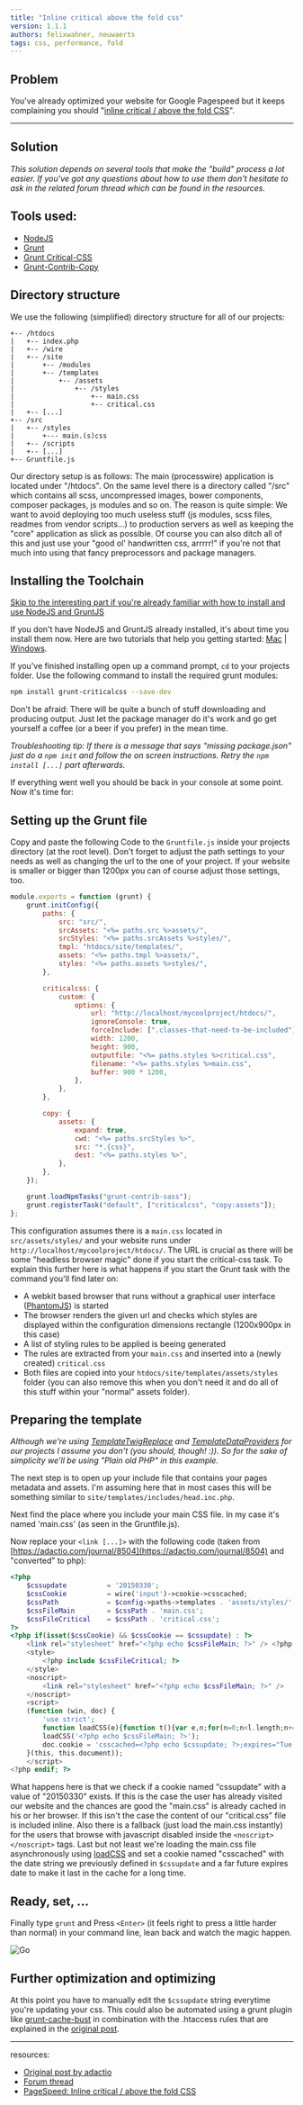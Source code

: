 ```yaml
---
title: "Inline critical above the fold css"
version: 1.1.1
authors: felixwahner, neuwaerts
tags: css, performance, fold
---
```


## Problem

You've already optimized your website for Google Pagespeed but it keeps complaining you should "[inline critical / above the fold CSS](https://developers.google.com/speed/pagespeed/service/PrioritizeCriticalCss)".

---

## Solution

_This solution depends on several tools that make the "build" process a lot easier. If you've got any questions about how to use them don't hesitate to ask in the related forum thread which can be found in the resources._

## Tools used:

-   [NodeJS](https://nodejs.org/)
-   [Grunt](gruntjs.com)
-   [Grunt Critical-CSS](https://github.com/filamentgroup/grunt-criticalcss)
-   [Grunt-Contrib-Copy](https://github.com/gruntjs/grunt-contrib-copy)

## Directory structure

We use the following (simplified) directory structure for all of our projects:

```
+-- /htdocs
|   +-- index.php
|   +-- /wire
|   +-- /site
|       +-- /modules
|       +-- /templates
|           +-- /assets
|               +-- /styles
|                   +-- main.css
| 					+-- critical.css
|   +-- [...]
+-- /src
|   +-- /styles
|       +--- main.(s)css
|   +-- /scripts
|   +-- [...]
+-- Gruntfile.js
```

Our directory setup is as follows: The main (processwire) application is located under "/htdocs". On the same level there is a directory called "/src" which contains all scss, uncompressed images, bower components, composer packages, js modules and so on. The reason is quite simple: We want to avoid deploying too much useless stuff (js modules, scss files, readmes from vendor scripts...) to production servers as well as keeping the "core" application as slick as possible. Of course you can also ditch all of this and just use your "good ol' handwritten css, arrrrr!" if you're not that much into using that fancy preprocessors and package managers.

## Installing the Toolchain

[Skip to the interesting part if you're already familiar with how to install and use NodeJS and GruntJS](#setup)

If you don't have NodeJS and GruntJS already installed, it's about time you install them now. Here are two tutorials that help you getting started: [Mac](http://gruntjs.com/installing-grunt) | [Windows](http://www.codebelt.com/javascript/install-grunt-js-on-windows/).

If you've finished installing open up a command prompt, `cd` to your projects folder. Use the following command to install the required grunt modules:

```bash
npm install grunt-criticalcss --save-dev
```

Don't be afraid: There will be quite a bunch of stuff downloading and producing output. Just let the package manager do it's work and go get yourself a coffee (or a beer if you prefer) in the mean time.

_Troubleshooting tip: If there is a message that says "missing package.json" just do a `npm init` and follow the on screen instructions. Retry the `npm install [...]` part afterwards._

If everything went well you should be back in your console at some point. Now it's time for:

<a name="setup"></a>

## Setting up the Grunt file

Copy and paste the following Code to the `Gruntfile.js` inside your projects directory (at the root level). Don't forget to adjust the path settings to your needs as well as changing the url to the one of your project. If your website is smaller or bigger than 1200px you can of course adjust those settings, too.

```js
module.exports = function (grunt) {
    grunt.initConfig({
        paths: {
            src: "src/",
            srcAssets: "<%= paths.src %>assets/",
            srcStyles: "<%= paths.srcAssets %>styles/",
            tmpl: "htdocs/site/templates/",
            assets: "<%= paths.tmpl %>assets/",
            styles: "<%= paths.assets %>styles/",
        },

        criticalcss: {
            custom: {
                options: {
                    url: "http://localhost/mycoolproject/htdocs/",
                    ignoreConsole: true,
                    forceInclude: [".classes-that-need-to-be-included"],
                    width: 1200,
                    height: 900,
                    outputfile: "<%= paths.styles %>critical.css",
                    filename: "<%= paths.styles %>main.css",
                    buffer: 900 * 1200,
                },
            },
        },

        copy: {
            assets: {
                expand: true,
                cwd: "<%= paths.srcStyles %>",
                src: "*.{css}",
                dest: "<%= paths.styles %>",
            },
        },
    });

    grunt.loadNpmTasks("grunt-contrib-sass");
    grunt.registerTask("default", ["criticalcss", "copy:assets"]);
};
```

This configuration assumes there is a `main.css` located in `src/assets/styles/` and your website runs under `http://localhost/mycoolproject/htdocs/`. The URL is crucial as there will be some "headless browser magic" done if you start the critical-css task. To explain this further here is what happens if you start the Grunt task with the command you'll find later on:

-   A webkit based browser that runs without a graphical user interface ([PhantomJS](http://phantomjs.org/)) is started
-   The browser renders the given url and checks which styles are displayed within the configuration dimensions rectangle (1200x900px in this case)
-   A list of styling rules to be applied is beeing generated
-   The rules are extracted from your `main.css` and inserted into a (newly created) `critical.css`
-   Both files are copied into your `htdocs/site/templates/assets/styles` folder (you can also remove this when you don't need it and do all of this stuff within your "normal" assets folder).

## Preparing the template

_Although we're using [TemplateTwigReplace](http://modules.processwire.com/modules/template-twig-replace/) and [TemplateDataProviders](http://modules.processwire.com/modules/template-data-providers/) for our projects I assume you don't (you should, though! :)). So for the sake of simplicity we'll be using "Plain old PHP" in this example._

The next step is to open up your include file that contains your pages metadata and assets. I'm assuming here that in most cases this will be something similar to `site/templates/includes/head.inc.php`.

Next find the place where you include your main CSS file. In my case it's named 'main.css' (as seen in the Gruntfile.js).

Now replace your `<link [...]>` with the following code (taken from [https://adactio.com/journal/8504](https://adactio.com/journal/8504) and "converted" to php):

```php
<?php
	$cssupdate 			= '20150330';
	$cssCookie 			= wire('input')->cookie->csscached;
	$cssPath 			= $config->paths->templates . 'assets/styles/';
	$cssFileMain 		= $cssPath . 'main.css';
	$cssFileCritical 	= $cssPath . 'critical.css';
?>
<?php if(isset($cssCookie) && $cssCookie == $cssupdate) : ?>
	<link rel="stylesheet" href="<?php echo $cssFileMain; ?>" /> <?php else : ?>
	<style>
		<?php include $cssFileCritical; ?>
	</style>
	<noscript>
	    <link rel="stylesheet" href="<?php echo $cssFileMain; ?>" />
	</noscript>
	<script>
	(function (win, doc) {
	    'use strict';
		function loadCSS(e){function t(){var e,n;for(n=0;n<l.length;n+=1)l[n].href&&l[n].href.indexOf(r.href)>-1&&(e=!0);e?r.media="all":win.setTimeout(t)}var r=doc.createElement("link"),n=doc.getElementsByTagName("script")[0],l=doc.styleSheets;return r.rel="stylesheet",r.href=e,r.media="only x",n.parentNode.insertBefore(r,n),t(),r}
	    loadCSS('<?php echo $cssFileMain; ?>');
	    doc.cookie = 'csscached=<?php echo $cssupdate; ?>;expires="Tue, 19 Jan 2038 03:14:07 GMT";path=/';
	}(this, this.document));
	</script>
<?php endif; ?>
```

What happens here is that we check if a cookie named "cssupdate" with a value of "20150330" exists.
If this is the case the user has already visited our website and the chances are good the "main.css"
is already cached in his or her browser.
If this isn't the case the content of our "critical.css" file is included inline.
Also there is a fallback (just load the main.css instantly) for the users that browse with javascript disabled inside the `<noscript></noscript>` tags.
Last but not least we're loading the main.css file asynchronously using
[loadCSS](http://martinwolf.org/2014/12/18/load-css-asynchronously-with-loadcss/) and set a cookie named "csscached" with the date string we previously defined in `$cssupdate` and a far future expires date to make it last in the cache for a long time.

## Ready, set, ...

Finally type `grunt` and Press `<Enter>` (it feels right to press a little harder than normal) in your command line, lean back and watch the magic happen.

![Go](http://i.imgur.com/fBiNqXW.gif)

## Further optimization and optimizing

At this point you have to manually edit the `$cssupdate` string everytime you're updating your css. This could also be automated using a grunt plugin like [grunt-cache-bust](https://github.com/hollandben/grunt-cache-bust) in combination with the .htaccess rules that are explained in the [original post](https://adactio.com/journal/8504).

---

resources:

-   [Original post by adactio](https://adactio.com/journal/8504)
-   [Forum thread](https://processwire.com/talk/topic/4710-frontend-performance-tips/?p=90612)
-   [PageSpeed: Inline critical / above the fold CSS](https://developers.google.com/speed/pagespeed/service/PrioritizeCriticalCss)
